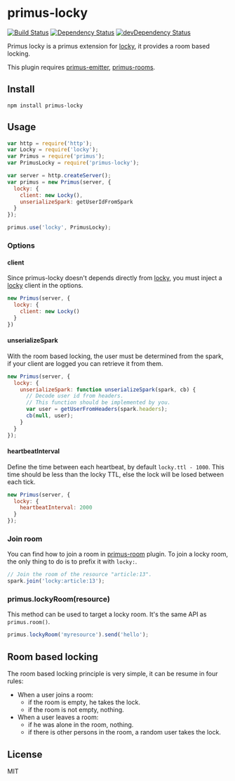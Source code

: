 # primus-locky
[![Build Status](https://travis-ci.org/neoziro/primus-locky.svg?branch=master)](https://travis-ci.org/neoziro/primus-locky)
[![Dependency Status](https://david-dm.org/neoziro/primus-locky.svg?theme=shields.io)](https://david-dm.org/neoziro/primus-locky)
[![devDependency Status](https://david-dm.org/neoziro/primus-locky/dev-status.svg?theme=shields.io)](https://david-dm.org/neoziro/primus-locky#info=devDependencies)

Primus locky is a primus extension for [locky](https://github.com/neoziro/locky), it provides a room based locking.

This plugin requires [primus-emitter](https://github.com/cayasso/primus-emitter/), [primus-rooms](https://github.com/cayasso/primus-rooms/).


## Install

```
npm install primus-locky
```

## Usage

```js
var http = require('http');
var Locky = require('locky');
var Primus = require('primus');
var PrimusLocky = require('primus-locky');

var server = http.createServer();
var primus = new Primus(server, {
  locky: {
    client: new Locky(),
    unserializeSpark: getUserIdFromSpark
  }
});

primus.use('locky', PrimusLocky);
```

### Options

#### client

Since primus-locky doesn't depends directly from [locky](https://github.com/neoziro/locky), you must inject a [locky](https://github.com/neoziro/locky) client in the options.


```js
new Primus(server, {
  locky: {
    client: new Locky()
  }
})
```

#### unserializeSpark

With the room based locking, the user must be determined from the spark, if your client are logged you can retrieve it from them.

```js
new Primus(server, {
  locky: {
    unserializeSpark: function unserializeSpark(spark, cb) {
      // Decode user id from headers.
      // This function should be implemented by you.
      var user = getUserFromHeaders(spark.headers);
      cb(null, user);
    }
  }
});
```

#### heartbeatInterval

Define the time between each heartbeat, by default `locky.ttl - 1000`. This time should be less than the locky TTL, else the lock will be losed between each tick.

```js
new Primus(server, {
  locky: {
    heartbeatInterval: 2000
  }
});
```

### Join room

You can find how to join a room in [primus-room](https://github.com/cayasso/primus-rooms#sparkjoinname-fn) plugin. To join a locky room, the only thing to do is to prefix it with `locky:`.

```js
// Join the room of the resource "article:13".
spark.join('locky:article:13');
```

### primus.lockyRoom(resource)

This method can be used to target a locky room. It's the same API as `primus.room()`.

```js
primus.lockyRoom('myresource').send('hello');
```

## Room based locking

The room based locking principle is very simple, it can be resume in four rules:

- When a user joins a room:
  - if the room is empty, he takes the lock.
  - if the room is not empty, nothing.
- When a user leaves a room:
  - if he was alone in the room, nothing.
  - if there is other persons in the room, a random user takes the lock.

## License

MIT